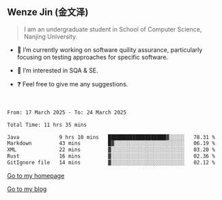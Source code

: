 ## Wenze Jin (金文泽)

> I am an undergraduate student in School of Computer Science, Nanjing University.

- 🔭 I’m currently working on software quility assurance, particularly focusing on testing approaches for specific software.
  
- 🌱 I’m interested in SQA & SE.
  
- ❓ Feel free to give me any suggestions.  

<br>  

<!--START_SECTION:waka-->

```txt
From: 17 March 2025 - To: 24 March 2025

Total Time: 11 hrs 35 mins

Java             9 hrs 10 mins   ███████████████████▓░░░░░   78.31 %
Markdown         43 mins         █▓░░░░░░░░░░░░░░░░░░░░░░░   06.19 %
XML              22 mins         ▓░░░░░░░░░░░░░░░░░░░░░░░░   03.20 %
Rust             16 mins         ▓░░░░░░░░░░░░░░░░░░░░░░░░   02.36 %
GitIgnore file   14 mins         ▓░░░░░░░░░░░░░░░░░░░░░░░░   02.12 %
```

<!--END_SECTION:waka-->

[Go to my homepage](https://wenzejin.github.io)

[Go to my blog](https://wenzejin.notion.site/Wenze-Jin-s-Blog-1635e9fa7b6d80b3adcedfacc74aa717?pvs=4)
